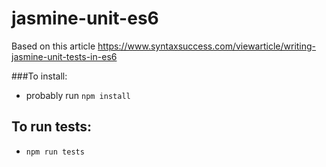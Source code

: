 # jasmine-unit-es6

Based on this article https://www.syntaxsuccess.com/viewarticle/writing-jasmine-unit-tests-in-es6 

###To install:

* probably run `npm install`

## To run tests:

* `npm run tests`